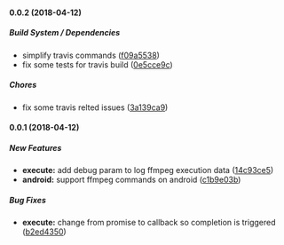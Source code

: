 #### 0.0.2 (2018-04-12)

##### Build System / Dependencies

*  simplify travis commands ([f09a5538](https://github.com/MichaelSolati/nativescript-ffmpeg/commit/f09a5538e729c53b2e5232d020676ea549172e03))
*  fix some tests for travis build ([0e5cce9c](https://github.com/MichaelSolati/nativescript-ffmpeg/commit/0e5cce9ce2b6f37930b1629498e8cece23f01bcc))

##### Chores

*  fix some travis relted issues ([3a139ca9](https://github.com/MichaelSolati/nativescript-ffmpeg/commit/3a139ca91206f3941337bfd468ef0a2574608af9))

#### 0.0.1 (2018-04-12)

##### New Features

* **execute:**  add debug param to log ffmpeg execution data ([14c93ce5](https://github.com/MichaelSolati/nativescript-ffmpeg/commit/14c93ce546042e1af74fd6e99375888958465fb6))
* **android:**  support ffmpeg commands on android ([c1b9e03b](https://github.com/MichaelSolati/nativescript-ffmpeg/commit/c1b9e03b52ddc4507fd9b150fcc8fb06bf46ec35))

##### Bug Fixes

* **execute:**  change from promise to callback so completion is triggered ([b2ed4350](https://github.com/MichaelSolati/nativescript-ffmpeg/commit/b2ed4350874c6114f350e573ff3f0ca57510487f))

